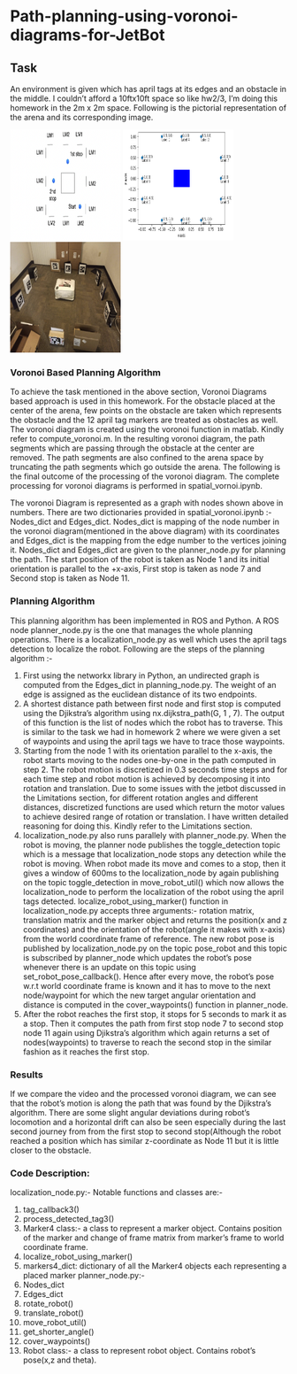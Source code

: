 # Path-planning-using-voronoi-diagrams-for-JetBot

## Task
An environment is given which has april tags at its edges and an obstacle in the middle. I couldn’t afford a 10ftx10ft space so like hw2/3, I’m doing this homework in the 2m x 2m space. Following is the pictorial representation of the arena and its corresponding image.
     
<a href="url"><img src="./layout.png" height="200" width="200" ></a>
<a href="url"><img src="./arena_hw4_graph.png" height="200" width="200" ></a>
<a href="url"><img src="./arena_pic.png" height="200" width="200" ></a>

### Voronoi Based Planning Algorithm
To achieve the task mentioned in the above section, Voronoi Diagrams based approach is used in this homework. For the obstacle placed at the center of the arena, few points on the obstacle are taken which represents the obstacle and the 12 april tag markers are treated as obstacles as well. The voronoi diagram is created using the voronoi function in matlab. Kindly refer to compute_voronoi.m. In the resulting voronoi diagram, the path segments which are passing through the obstacle at the center are removed. The path segments are also confined to the arena space by truncating the path segments which go outside the arena. The following is the final outcome of the processing of the voronoi diagram. The complete processing for voronoi diagrams is performed in spatial_vornoi.ipynb.

The voronoi Diagram is represented as a graph with nodes shown above in numbers. There are two dictionaries provided in spatial_voronoi.ipynb :- Nodes_dict and Edges_dict. Nodes_dict is mapping of the node number in the voronoi diagram(mentioned in the above diagram) with its coordinates and Edges_dict is the mapping from the edge number to the vertices joining it.
Nodes_dict and Edges_dict are given to the planner_node.py for planning the path. The start position of the robot is taken as Node 1 and its initial orientation is parallel to the +x-axis, First stop is taken as node 7 and Second stop is taken as Node 11.

### Planning Algorithm
This planning algorithm has been implemented in ROS and Python. A ROS node planner_node.py is the one that manages the whole planning operations. There is a localization_node.py as well which uses the april tags detection to localize the robot.
Following are the steps of the planning algorithm :-
1. First using the networkx library in Python, an undirected graph is computed from the
Edges_dict in planning_node.py. The weight of an edge is assigned as the euclidean
distance of its two endpoints.
2. A shortest distance path between first node and first stop is computed using the
Djikstra’s algorithm using nx.dijkstra_path(G, 1 , 7). The output of this function is the list of nodes which the robot has to traverse. This is similar to the task we had in homework 2 where we were given a set of waypoints and using the april tags we have to trace those waypoints.
3. Starting from the node 1 with its orientation parallel to the x-axis, the robot starts moving to the nodes one-by-one in the path computed in step 2. The robot motion is discretized in 0.3 seconds time steps and for each time step and robot motion is achieved by decomposing it into rotation and translation. Due to some issues with the jetbot discussed in the Limitations section, for different rotation angles and different distances, discretized functions are used which return the motor values to achieve desired range of rotation or translation. I have written detailed reasoning for doing this. Kindly refer to the Limitations section.
4. localization_node.py also runs parallely with planner_node.py. When the robot is moving, the planner node publishes the toggle_detection topic which is a message that localization_node stops any detection while the robot is moving. When robot made its move and comes to a stop, then it gives a window of 600ms to the localization_node by again publishing on the topic toggle_detection in move_robot_util() which now allows the localization_node to perform the localization of the robot using the april tags detected. localize_robot_using_marker() function in localization_node.py accepts three arguments:- rotation matrix, translation matrix and the marker object and returns the position(x and z coordinates) and the orientation of the robot(angle it makes with x-axis) from the world coordinate frame of reference. The new robot pose is published by localization_node.py on the topic pose_robot and this topic is subscribed by planner_node which updates the robot’s pose whenever there is an update on this topic using set_robot_pose_callback(). Hence after every move, the robot’s pose w.r.t world coordinate frame is known and it has to move to the next node/waypoint for which the new target angular orientation and distance is computed in the cover_waypoints() function in planner_node.
5. After the robot reaches the first stop, it stops for 5 seconds to mark it as a stop. Then it computes the path from first stop node 7 to second stop node 11 again using Djikstra’s algorithm which again returns a set of nodes(waypoints) to traverse to reach the second stop in the similar fashion as it reaches the first stop.

### Results

If we compare the video and the processed voronoi diagram, we can see that the robot’s motion is along the path that was found by the Djikstra’s algorithm. There are some slight angular deviations during robot’s locomotion and a horizontal drift can also be seen especially during the last second journey from from the first stop to second stop(Although the robot reached a position which has similar z-coordinate as Node 11 but it is little closer to the obstacle.


### Code Description:
localization_node.py:- Notable functions and classes are:-
1. tag_callback3()
2. process_detected_tag3()
3. Marker4 class:- a class to represent a marker object. Contains position of the marker
and change of frame matrix from marker’s frame to world coordinate frame.
4. localize_robot_using_marker()
5. markers4_dict: dictionary of all the Marker4 objects each representing a placed marker
planner_node.py:-
1. Nodes_dict
2. Edges_dict
3. rotate_robot()
4. translate_robot()
5. move_robot_util()
6. get_shorter_angle()
7. cover_waypoints()
8. Robot class:- a class to represent robot object. Contains robot’s pose(x,z and theta).
